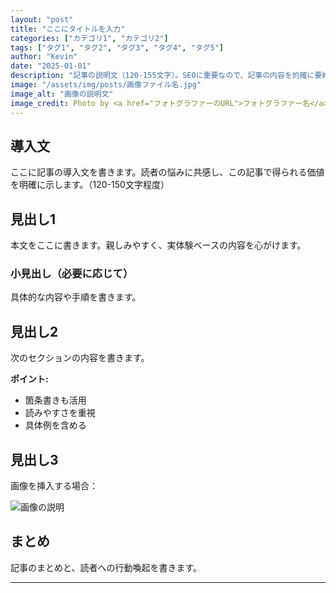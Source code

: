 ```yaml
---
layout: "post"
title: "ここにタイトルを入力"
categories: ["カテゴリ1", "カテゴリ2"]
tags: ["タグ1", "タグ2", "タグ3", "タグ4", "タグ5"]
author: "Kevin"
date: "2025-01-01"
description: "記事の説明文（120-155文字）。SEOに重要なので、記事の内容を的確に要約し、読者がクリックしたくなる内容を書きます。"
image: "/assets/img/posts/画像ファイル名.jpg"
image_alt: "画像の説明文"
image_credit: Photo by <a href="フォトグラファーのURL">フォトグラファー名</a> on <a href="https://unsplash.com?utm_source=unsplash&utm_medium=referral">Unsplash</a>
---
```


<!-- 
利用可能なカテゴリ:
- 起業
- AI
- マーケティング
- 経営
- フリーランス
- 資金調達
- テクノロジー
- 働き方
- リーダーシップ
- 個人事業

※カテゴリは1-3個程度選択してください
-->

## 導入文

ここに記事の導入文を書きます。読者の悩みに共感し、この記事で得られる価値を明確に示します。（120-150文字程度）

<!--more-->
<!-- ↑この行までがトップページの抜粋として表示されます -->

## 見出し1

本文をここに書きます。親しみやすく、実体験ベースの内容を心がけます。

### 小見出し（必要に応じて）

具体的な内容や手順を書きます。

## 見出し2

次のセクションの内容を書きます。

**ポイント:**
- 箇条書きも活用
- 読みやすさを重視
- 具体例を含める

## 見出し3

画像を挿入する場合：

![画像の説明](画像のパス)

## まとめ

記事のまとめと、読者への行動喚起を書きます。

---

<!-- 
記事作成のヒント:
- 文字数目安: 1,200-2,400文字（全体）
- 各セクション: 250-400文字
- 体験談ベースで親しみやすく
- データや統計は1-2個程度に絞る
- 専門用語は最小限に
-->
